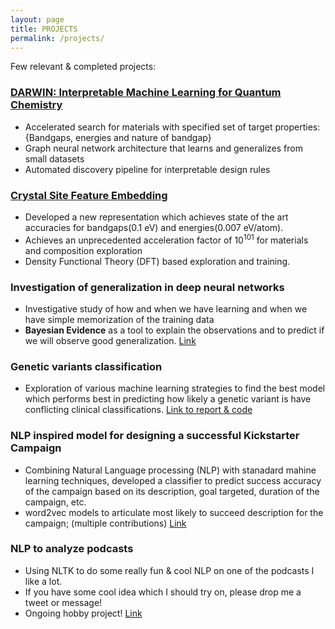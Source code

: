 ```yaml
---
layout: page
title: PROJECTS
permalink: /projects/
---
```


Few relevant & completed projects:

### [DARWIN: Interpretable Machine Learning for Quantum Chemistry](https://arxiv.org/abs/2101.04383)
 * Accelerated search for materials with specified set of target properties: {Bandgaps, energies and nature of bandgap}
 * Graph neural network architecture that learns and generalizes from small datasets
 * Automated discovery pipeline for interpretable design rules

### [Crystal Site Feature Embedding](https://www.cell.com/matter/fulltext/S2590-2385(20)30187-9)
  * Developed a new representation which achieves state of the art accuracies for bandgaps(0.1 eV) and energies(0.007 eV/atom). 
  * Achieves an unprecedented acceleration factor of 10<sup>101</sup> for materials and composition exploration
  * Density Functional Theory (DFT) based exploration and training. 

### Investigation of generalization in deep neural networks
  * Investigative study of how and when we have learning and when we have simple memorization of the training data
  * **Bayesian Evidence** as a tool to explain the observations and to predict if we will observe good generalization. [Link](generalization_nn.pdf)


### Genetic variants classification 
  * Exploration of various machine learning strategies to find the best model which performs best in predicting how likely a genetic variant is have conflicting clinical classifications. [Link to report & code](https://github.com/hitarth64/statistical-learning/tree/master/project)
  
### NLP inspired model for designing a successful Kickstarter Campaign 
 * Combining Natural Language processing (NLP) with stanadard mahine learning techniques, developed a classifier to predict success accuracy of the campaign based on its description, goal targeted, duration of the campaign, etc.
 * word2vec models to articulate most likely to succeed description for the campaign; (multiple contributions)  [Link](https://github.com/yanchenm/dessa-comp)

### NLP to analyze podcasts
 * Using NLTK to do some really fun & cool NLP on one of the podcasts I like a lot. 
 * If you have some cool idea which I should try on, please drop me a tweet or message!
 * Ongoing hobby project! [Link](https://github.com/hitarth64/nltk_podcast)
